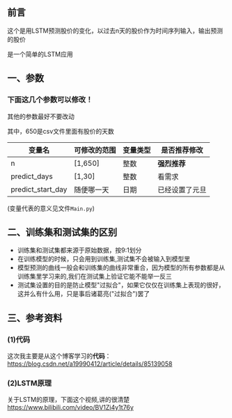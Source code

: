 ## 前言

这个是用LSTM预测股价的变化，以过去n天的股价作为时间序列输入，输出预测的股价

是一个简单的LSTM应用

## 一、参数

### 下面这几个参数可以修改！

其他的参数最好不要改动

其中，650是csv文件里面有股价的天数

| 变量名            | 可修改的范围 | 变量类型 | 是否推荐修改   |
| ----------------- | ------------ | -------- | -------------- |
| n                 | [1,650]      | 整数     | **强烈推荐**   |
| predict_days      | [1,30]       | 整数     | 看需求         |
| predict_start_day | 随便哪一天   | 日期     | 已经设置了元旦 |

(变量代表的意义见文件`Main.py`)

## 二、训练集和测试集的区别

- 训练集和测试集都来源于原始数据，按9:1划分
- 在训练模型的时候，只会用到训练集,测试集不会被输入到模型里
- 模型预测的曲线一般会和训练集的曲线非常重合，因为模型的所有参数都是从训练集里学习来的,我们在测试集上验证它能不能举一反三
- 测试集设置的目的是防止模型"过拟合"，如果它仅仅在训练集上表现的很好，这并么有什么用，只是事后诸葛亮("过拟合")罢了

## 三、参考资料

### (1)代码

这次我主要是从这个博客学习的**代码**：
https://blog.csdn.net/a19990412/article/details/85139058

### (2)LSTM原理

关于LSTM的原理，下面这个视频,讲的很清楚
https://www.bilibili.com/video/BV1Zi4y1t76y